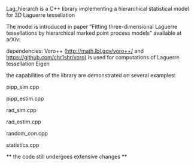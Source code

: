 Lag_hierarch is a C++ library implementing a hierarchical statistical model for 3D Laguerre tessellation

The model is introduced in paper "Fitting three-dimensional Laguerre tessellations by hierarchical marked point process models"
available at arXiv:

dependencies: 
  Voro++ (http://math.lbl.gov/voro++/ and https://github.com/chr1shr/voro) is used for computations of Laguerre tessellation
  Eigen

the capabilities of the library are demonstrated on several examples:

pipp_sim.cpp

pipp_estim.cpp

rad_sim.cpp

rad_estim.cpp

random_con.cpp

statistics.cpp



** the code still undergoes extensive changes **
